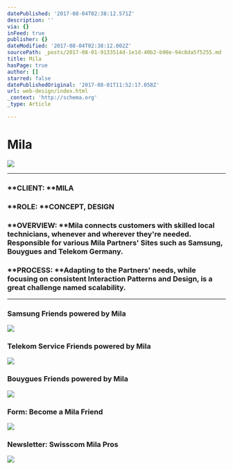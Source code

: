 ```yaml
---
datePublished: '2017-08-04T02:38:12.571Z'
description: ''
via: {}
inFeed: true
publisher: {}
dateModified: '2017-08-04T02:38:12.002Z'
sourcePath: _posts/2017-08-01-9133514d-1e1d-40b2-b98e-94c8da5f5255.md
title: Mila
hasPage: true
author: []
starred: false
datePublishedOriginal: '2017-08-01T11:52:17.058Z'
url: web-design/index.html
_context: 'http://schema.org'
_type: Article

---
```

# Mila
![](https://the-grid-user-content.s3-us-west-2.amazonaws.com/53fa5e4d-5d7d-4aaf-8467-3caad3fa531f.png)

---

### **CLIENT: **MILA

### **ROLE: **CONCEPT, DESIGN

### **OVERVIEW: **Mila connects customers with skilled local technicians, whenever and wherever they're needed. Responsible for various Mila Partners' Sites such as Samsung, Bouygues and Telekom Germany.

### **PROCESS: **Adapting to the Partners' needs, while focusing on consistent Interaction Patterns and Design, is a great challenge named scalability.

---

### **Samsung** Friends powered by Mila
![](https://the-grid-user-content.s3-us-west-2.amazonaws.com/bea1dda1-9a30-4dff-ac27-172077419221.png)

### **Telekom** Service Friends powered by Mila
![](https://imgflo.herokuapp.com/graph/2b2431f8e7ba7b0/01d8e2aeabb6d698d56b9ac35a4ad422/croprotate.png?cropheight=2937&cropwidth=950&degrees=0&input=https%3A%2F%2Fthe-grid-user-content.s3-us-west-2.amazonaws.com%2Fbed7321d-087c-4d77-9880-926dea19a984.png&x=101&y=0)

### **Bouygues** Friends powered by Mila
![](https://s3-us-west-2.amazonaws.com/the-grid-img/p/56d88da0ff38e071e8380057a97010df0d35186a.png)

### **Form**: Become a Mila Friend
![](https://s3-us-west-2.amazonaws.com/the-grid-img/p/dea6ca39220c49ed9da2a98390ebe9629a0aaa56.png)

### **Newsletter**: Swisscom Mila Pros
![](https://s3-us-west-2.amazonaws.com/the-grid-img/p/0866e87fe2df7530e54e9af4a6458ef10a9c5bfc.png)